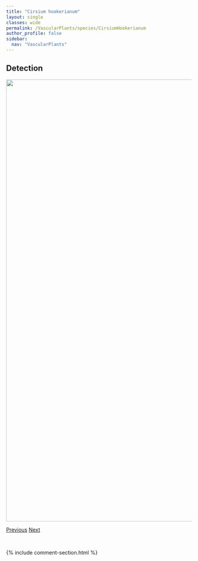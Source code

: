 ```yaml
---
title: "Cirsium hookerianum"
layout: single
classes: wide
permalink: /VascularPlants/species/CirsiumHookerianum
author_profile: false
sidebar:
  nav: "VascularPlants"
---
```


<h2>Detection</h2>

<a href="https://drive.google.com/uc?export=view&id=19k_N0pJsQPYze_9jGYMoxbS2IHY6cJqg">
<img src="https://drive.google.com/uc?export=view&id=19k_N0pJsQPYze_9jGYMoxbS2IHY6cJqg" height = "1200" width = "800">
</a>


<a href="/DevelopmentWebsite/VascularPlants/species/CirsiumFoliosum" class="pagination--pager" title="Cirsium foliosum">Previous</a> <a href="/DevelopmentWebsite/VascularPlants/species/CirsiumUndulatum" class="pagination--pager" title="Cirsium undulatum">Next</a>

<p>&nbsp;</p>

{% include comment-section.html %}
